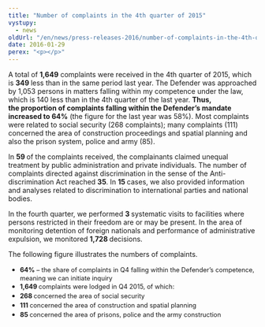 ```yaml
---
title: "Number of complaints in the 4th quarter of 2015"
vystupy:
  - news
oldUrl: "/en/news/press-releases-2016/number-of-complaints-in-the-4th-quarter-of-2015/"
date: 2016-01-29
perex: "<p></p>"
---
```


<!-- imported from the old website -->

<p>A total of <b>1,649</b> complaints were received in the 4th quarter of 2015, which is <b>349 </b>less than in the same period last year. The Defender was approached by 1,053 persons in matters falling within my competence under the law, which is 140 less than in the 4th quarter of the last year. <b>Thus, the proportion of complaints falling within the Defender’s mandate increased to 64%</b> (the figure for the last year was 58%). Most complaints were related to social security (268 complaints); many complaints (111) concerned the area of construction proceedings and spatial planning and also the prison system, police and army (85).</p> <p>In <b>59 </b>of the complaints received, the complainants claimed unequal treatment by public administration and private individuals. The number of complaints directed against discrimination in the sense of the Anti-discrimination Act reach<a name="_GoBack"></a>ed <b>35</b>. In <b>15 </b>cases, we also provided information and analyses related to discrimination to international parties and national bodies. </p> <p>In the fourth quarter, we performed <b>3 </b>systematic visits to facilities where persons restricted in their freedom are or may be present. In the area of monitoring detention of foreign nationals and performance of administrative expulsion, we monitored <b>1,728 </b>decisions. </p> <p>The following figure illustrates the numbers of complaints.</p> <p></p><ul><li><span style="line-height: 17.92px; font-size: 12.8px;"><b>64%</b> – the share of complaints in Q4 falling within the Defender’s competence, meaning we can initiate inquiry</span></li><li><span style="line-height: 17.92px; font-size: 12.8px;"><b>1,649 </b>complaints were lodged in Q4 2015, of which:</span></li><li><span style="line-height: 17.92px; font-size: 12.8px;"><b>268 </b>concerned the area of social security</span></li><li><span style="line-height: 17.92px; font-size: 12.8px;"><b>111 </b>concerned the area of construction and spatial planning</span></li><li><span style="line-height: 17.92px; font-size: 12.8px;"><b>85 </b>concerned the area of prisons, police and the army construction</span></li></ul><p></p>
